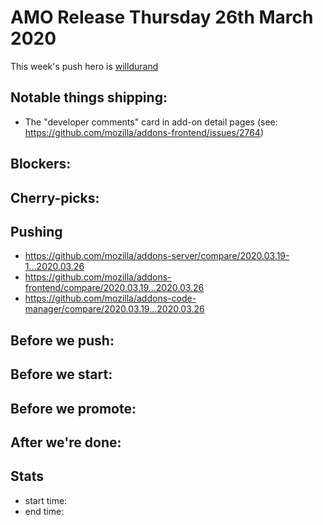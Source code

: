 # AMO Release Thursday 26th March 2020

This week's push hero is [willdurand](https://github.com/willdurand)

## Notable things shipping:

- The "developer comments" card in add-on detail pages (see: https://github.com/mozilla/addons-frontend/issues/2764)

## Blockers:

## Cherry-picks:

## Pushing

- https://github.com/mozilla/addons-server/compare/2020.03.19-1...2020.03.26
- https://github.com/mozilla/addons-frontend/compare/2020.03.19...2020.03.26
- https://github.com/mozilla/addons-code-manager/compare/2020.03.19...2020.03.26

## Before we push:

## Before we start:

## Before we promote:

## After we're done:

## Stats

- start time:
- end time:
